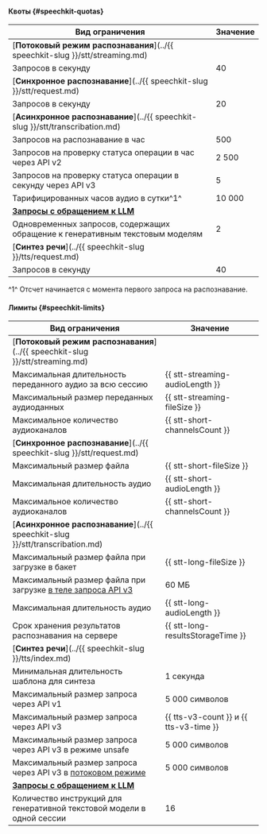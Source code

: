#### Квоты {#speechkit-quotas}


Вид ограничения | Значение
----- | -----
[**Потоковый режим распознавания**](../{{ speechkit-slug }}/stt/streaming.md) |
Запросов в секунду | 40
[**Синхронное распознавание**](../{{ speechkit-slug }}/stt/request.md) |
Запросов в секунду | 20
[**Асинхронное распознавание**](../{{ speechkit-slug }}/stt/transcribation.md) |
Запросов на распознавание в час | 500
Запросов на проверку статуса операции в час через API v2 | 2 500
Запросов на проверку статуса операции в секунду через API v3 | 5
Тарифицированных часов аудио в сутки^1^ | 10 000
[**Запросы с обращением к LLM**](../speechkit/stt/llm-results.md) |
Одновременных запросов, содержащих обращение к генеративным текстовым моделям | 2
[**Синтез речи**](../{{ speechkit-slug }}/tts/request.md) |
Запросов в секунду | 40



^1^ Отсчет начинается с момента первого запроса на распознавание.


#### Лимиты {#speechkit-limits}

Вид ограничения | Значение
----- | -----
[**Потоковый режим распознавания**](../{{ speechkit-slug }}/stt/streaming.md) |
Максимальная длительность переданного аудио за всю сессию | {{ stt-streaming-audioLength }}
Максимальный размер переданных аудиоданных | {{ stt-streaming-fileSize }}
Максимальное количество аудиоканалов | {{ stt-short-channelsCount }}
[**Синхронное распознавание**](../{{ speechkit-slug }}/stt/request.md) | |
Максимальный размер файла | {{ stt-short-fileSize }}
Максимальная длительность аудио | {{ stt-short-audioLength }}
Максимальное количество аудиоканалов | {{ stt-short-channelsCount }}
[**Асинхронное распознавание**](../{{ speechkit-slug }}/stt/transcribation.md) |
Максимальный размер файла при загрузке в бакет | {{ stt-long-fileSize }}
Максимальный размер файла при загрузке [в теле запроса API v3](../speechkit/stt-v3/api-ref/grpc/AsyncRecognizer/recognizeFile.md) | 60 МБ
Максимальная длительность аудио | {{ stt-long-audioLength }}
Срок хранения результатов распознавания на сервере | {{ stt-long-resultsStorageTime }}
[**Синтез речи**](../{{ speechkit-slug }}/tts/index.md) |
Минимальная длительность шаблона для синтеза | 1 секунда
Максимальный размер запроса через API v1 | 5 000 символов
Максимальный размер запроса через API v3 | {{ tts-v3-count }} и {{ tts-v3-time }}
Максимальный размер запроса через API v3 в режиме unsafe | 5 000 символов
Максимальный размер запроса через API v3 в [потоковом режиме](../speechkit/tts/index.md#streaming) | 5 000 символов
[**Запросы с обращением к LLM**](../speechkit/stt/llm-results.md) |
Количество инструкций для генеративной текстовой модели в одной сессии | 16
